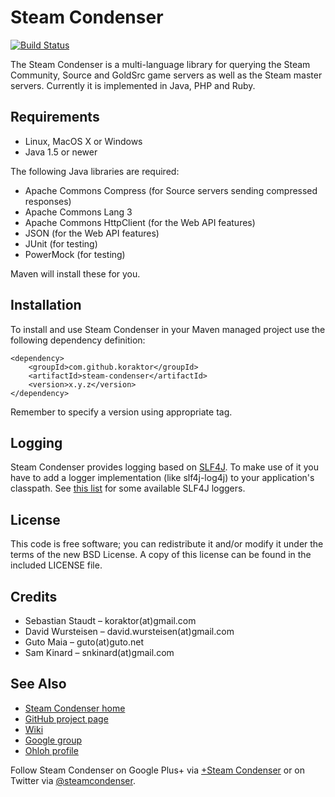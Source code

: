 Steam Condenser
===============

[![Build Status](https://secure.travis-ci.org/koraktor/steam-condenser-java.png)](http://travis-ci.org/koraktor/steam-condenser-java)

The Steam Condenser is a multi-language library for querying the Steam
Community, Source and GoldSrc game servers as well as the Steam master servers.
Currently it is implemented in Java, PHP and Ruby.

## Requirements

* Linux, MacOS X or Windows
* Java 1.5 or newer

The following Java libraries are required:

* Apache Commons Compress (for Source servers sending compressed responses)
* Apache Commons Lang 3
* Apache Commons HttpClient (for the Web API features)
* JSON (for the Web API features)
* JUnit (for testing)
* PowerMock (for testing)

Maven will install these for you.

## Installation

To install and use Steam Condenser in your Maven managed project use the
following dependency definition:

    <dependency>
        <groupId>com.github.koraktor</groupId>
      	<artifactId>steam-condenser</artifactId>
      	<version>x.y.z</version>
    </dependency>
    
Remember to specify a version using appropriate tag.

## Logging

Steam Condenser provides logging based on [SLF4J][slf4j]. To make use of it you
have to add a logger implementation (like slf4j-log4j) to your application's
classpath. See [this list][loggers] for some available SLF4J loggers.

## License

This code is free software; you can redistribute it and/or modify it under the
terms of the new BSD License. A copy of this license can be found in the
included LICENSE file.

## Credits

* Sebastian Staudt – koraktor(at)gmail.com
* David Wursteisen – david.wursteisen(at)gmail.com
* Guto Maia – guto(at)guto.net
* Sam Kinard – snkinard(at)gmail.com

## See Also

* [Steam Condenser home](http://koraktor.de/steam-condenser)
* [GitHub project page](https://github.com/koraktor/steam-condenser)
* [Wiki](https://github.com/koraktor/steam-condenser/wiki)
* [Google group](http://groups.google.com/group/steam-condenser)
* [Ohloh profile](http://www.ohloh.net/projects/steam-condenser)

Follow Steam Condenser on Google Plus+ via
[+Steam Condenser](https://plus.google.com/b/109400543549250623875/109400543549250623875)
or on Twitter via [@steamcondenser](https://twitter.com/steamcondenser).

 [loggers]: http://www.slf4j.org/manual.html#swapping
 [slf4j]:   http://www.slf4j.org
